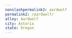 ```yaml
---
﻿nonslashpermalink2: aardwolf
permalink2: /aardwolf/
alley: Aardwolf
city: Astoria
state: Oregon
---
```

